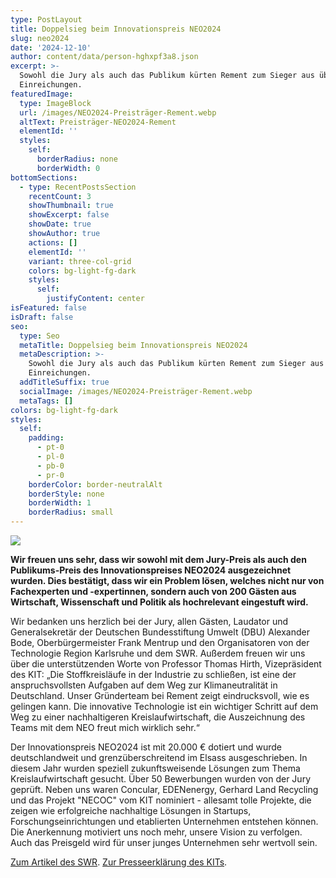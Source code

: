 ```yaml
---
type: PostLayout
title: Doppelsieg beim Innovationspreis NEO2024
slug: neo2024
date: '2024-12-10'
author: content/data/person-hghxpf3a8.json
excerpt: >-
  Sowohl die Jury als auch das Publikum kürten Rement zum Sieger aus über 50
  Einreichungen.
featuredImage:
  type: ImageBlock
  url: /images/NEO2024-Preisträger-Rement.webp
  altText: Preisträger-NEO2024-Rement
  elementId: ''
  styles:
    self:
      borderRadius: none
      borderWidth: 0
bottomSections:
  - type: RecentPostsSection
    recentCount: 3
    showThumbnail: true
    showExcerpt: false
    showDate: true
    showAuthor: true
    actions: []
    elementId: ''
    variant: three-col-grid
    colors: bg-light-fg-dark
    styles:
      self:
        justifyContent: center
isFeatured: false
isDraft: false
seo:
  type: Seo
  metaTitle: Doppelsieg beim Innovationspreis NEO2024
  metaDescription: >-
    Sowohl die Jury als auch das Publikum kürten Rement zum Sieger aus über 50
    Einreichungen.
  addTitleSuffix: true
  socialImage: /images/NEO2024-Preisträger-Rement.webp
  metaTags: []
colors: bg-light-fg-dark
styles:
  self:
    padding:
      - pt-0
      - pl-0
      - pb-0
      - pr-0
    borderColor: border-neutralAlt
    borderStyle: none
    borderWidth: 1
    borderRadius: small
---
```

![](/images/NEO2024-Preistra%CC%88ger-Rement%201.webp)

**Wir freuen uns sehr, dass wir sowohl mit dem Jury-Preis als auch den Publikums-Preis des Innovationspreises NEO2024 ausgezeichnet wurden. Dies bestätigt, dass wir ein Problem lösen, welches nicht nur von Fachexperten und -expertinnen, sondern auch von 200 Gästen aus Wirtschaft, Wissenschaft und Politik als hochrelevant eingestuft wird.**

Wir bedanken uns herzlich bei der Jury, allen Gästen, Laudator und Generalsekretär der Deutschen Bundesstiftung Umwelt (DBU) Alexander Bode, Oberbürgermeister Frank Mentrup und den Organisatoren von der Technologie Region Karlsruhe und dem SWR. Außerdem freuen wir uns über die unterstützenden Worte von Professor Thomas Hirth, Vizepräsident des KIT: „Die Stoffkreisläufe in der Industrie zu schließen, ist eine der anspruchsvollsten Aufgaben auf dem Weg zur Klimaneutralität in Deutschland. Unser Gründerteam bei Rement zeigt eindrucksvoll, wie es gelingen kann. Die innovative Technologie ist ein wichtiger Schritt auf dem Weg zu einer nachhaltigeren Kreislaufwirtschaft, die Auszeichnung des Teams mit dem NEO freut mich wirklich sehr.“

Der Innovationspreis NEO2024 ist mit 20.000 € dotiert und wurde deutschlandweit und grenzüberschreitend im Elsass ausgeschrieben. In diesem Jahr wurden speziell zukunftsweisende Lösungen zum Thema Kreislaufwirtschaft gesucht. Über 50 Bewerbungen wurden von der Jury geprüft. Neben uns waren Concular, EDENenergy, Gerhard Land Recycling und das Projekt "NECOC" vom KIT nominiert - allesamt tolle Projekte, die zeigen wie erfolgreiche nachhaltige Lösungen in Startups, Forschungseinrichtungen und etablierten Unternehmen entstehen können. Die Anerkennung motiviert uns noch mehr, unsere Vision zu verfolgen. Auch das Preisgeld wird für unser junges Unternehmen sehr wertvoll sein.

[Zum Artikel des SWR](https://www.swr.de/swraktuell/baden-wuerttemberg/karlsruhe/neo-2024-innovationspreis-rement-gewinner-100.html).
[Zur Presseerklärung des KITs](https://www.kit.edu/kit/202412-neo2024-erneut-gewinnt-eine-ausgrundung-des-kit.php).
